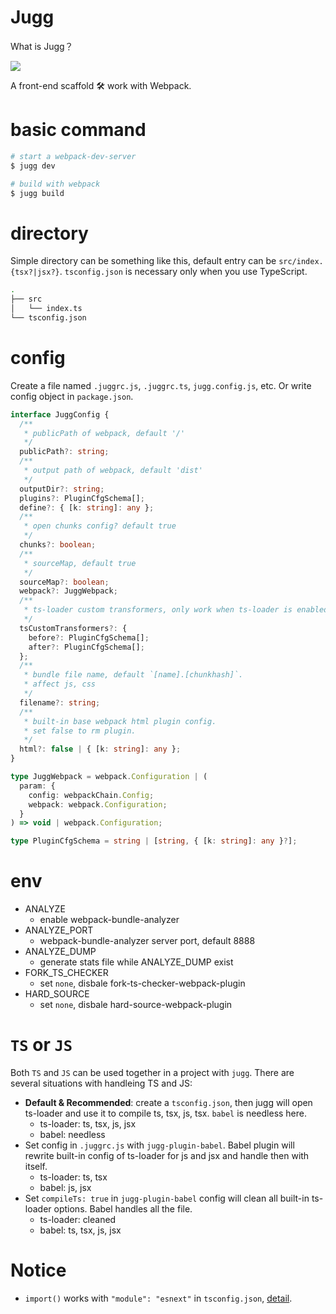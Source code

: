 # Jugg

What is Jugg？

![](https://d1u5p3l4wpay3k.cloudfront.net/dota2_gamepedia/0/03/Juggernaut_icon.png?version=99b0ef7bad0a95b1a29110f536607f9e)

A front-end scaffold 🛠️  work with Webpack.

# basic command

```bash
# start a webpack-dev-server
$ jugg dev

# build with webpack
$ jugg build
```

# directory

Simple directory can be something like this, default entry can be `src/index.{tsx?|jsx?}`. `tsconfig.json` is necessary only when you use TypeScript.

```bash
.
├── src
│   └── index.ts
└── tsconfig.json

```

# config

Create a file named `.juggrc.js`, `.juggrc.ts`, `jugg.config.js`, etc. Or write config object in `package.json`.

```ts
interface JuggConfig {
  /**
   * publicPath of webpack, default '/'
   */
  publicPath?: string;
  /**
   * output path of webpack, default 'dist'
   */
  outputDir?: string;
  plugins?: PluginCfgSchema[];
  define?: { [k: string]: any };
  /**
   * open chunks config? default true
   */
  chunks?: boolean;
  /**
   * sourceMap, default true
   */
  sourceMap?: boolean;
  webpack?: JuggWebpack;
  /**
   * ts-loader custom transformers, only work when ts-loader is enabled
   */
  tsCustomTransformers?: {
    before?: PluginCfgSchema[];
    after?: PluginCfgSchema[];
  };
  /**
   * bundle file name, default `[name].[chunkhash]`.
   * affect js, css
   */
  filename?: string;
  /**
   * built-in base webpack html plugin config.
   * set false to rm plugin.
   */
  html?: false | { [k: string]: any };
}

type JuggWebpack = webpack.Configuration | (
  param: {
    config: webpackChain.Config;
    webpack: webpack.Configuration;
  }
) => void | webpack.Configuration;

type PluginCfgSchema = string | [string, { [k: string]: any }?];
```

# env

- ANALYZE
  - enable webpack-bundle-analyzer
- ANALYZE_PORT
  - webpack-bundle-analyzer server port, default 8888
- ANALYZE_DUMP
  - generate stats file while ANALYZE_DUMP exist
- FORK_TS_CHECKER
  - set `none`, disbale fork-ts-checker-webpack-plugin
- HARD_SOURCE
  - set `none`, disbale hard-source-webpack-plugin

# `TS` or `JS`

Both `TS` and `JS` can be used together in a project with `jugg`. There are several situations with handleing TS and JS:
- **Default & Recommended**: create a `tsconfig.json`, then jugg will open ts-loader and use it to compile ts, tsx, js, tsx. `babel` is needless here.
  - ts-loader: ts, tsx, js, jsx
  - babel: needless
- Set config in `.juggrc.js` with `jugg-plugin-babel`. Babel plugin will rewrite built-in config of ts-loader for js and jsx and handle then with itself.
  - ts-loader: ts, tsx
  - babel: js, jsx
- Set `compileTs: true` in `jugg-plugin-babel` config will clean all built-in ts-loader options. Babel handles all the file.
  - ts-loader: cleaned
  - babel: ts, tsx, js, jsx

# Notice

- `import()` works with `"module": "esnext"` in `tsconfig.json`, [detail](https://github.com/webpack/webpack/issues/5703#issuecomment-357512412).